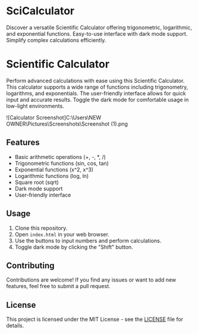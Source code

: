# SciCalculator
Discover a versatile Scientific Calculator offering trigonometric, logarithmic, and exponential functions. Easy-to-use interface with dark mode support. Simplify complex calculations efficiently.
# Scientific Calculator

Perform advanced calculations with ease using this Scientific Calculator. This calculator supports a wide range of functions including trigonometry, logarithms, and exponentials. The user-friendly interface allows for quick input and accurate results. Toggle the dark mode for comfortable usage in low-light environments.

![Calculator Screenshot]C:\Users\NEW OWNER\Pictures\Screenshots\Screenshot (1).png

## Features

- Basic arithmetic operations (+, -, *, /)
- Trigonometric functions (sin, cos, tan)
- Exponential functions (x^2, x^3)
- Logarithmic functions (log, ln)
- Square root (sqrt)
- Dark mode support
- User-friendly interface

## Usage

1. Clone this repository.
2. Open `index.html` in your web browser.
3. Use the buttons to input numbers and perform calculations.
4. Toggle dark mode by clicking the "Shift" button.

## Contributing

Contributions are welcome! If you find any issues or want to add new features, feel free to submit a pull request.

## License

This project is licensed under the MIT License - see the [LICENSE](LICENSE) file for details.
